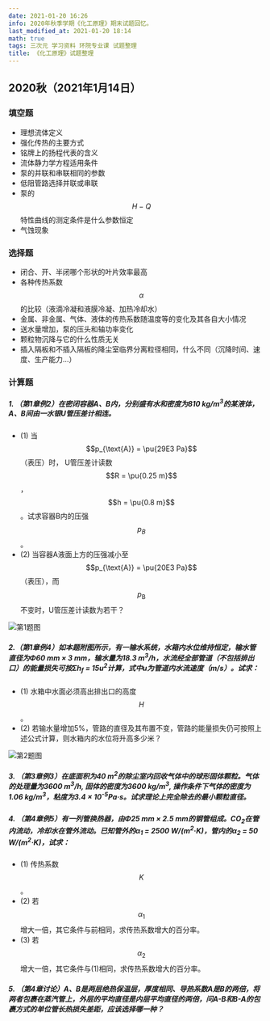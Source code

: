 ```yaml
---
date: 2021-01-20 16:26
info: 2020年秋季学期《化工原理》期末试题回忆。
last_modified_at: 2021-01-20 18:14
math: true
tags: 三次元 学习资料 环院专业课 试题整理
title: 《化工原理》试题整理
---
```

## 2020秋（2021年1月14日）
### 填空题
- 理想流体定义
- 强化传热的主要方式
- 铭牌上的扬程代表的含义
- 流体静力学方程适用条件
- 泵的并联和串联相同的参数
- 低阻管路选择并联或串联
- 泵的$$H-Q$$特性曲线的测定条件是什么参数恒定
- 气蚀现象

### 选择题
- 闭合、开、半闭哪个形状的叶片效率最高
- 各种传热系数$$\alpha$$的比较（液滴冷凝和液膜冷凝、加热冷却水）
- 金属、非金属、气体、液体的传热系数随温度等的变化及其各自大小情况
- 送水量增加，泵的压头和轴功率变化
- 颗粒物沉降与它的什么性质无关
- 插入隔板和不插入隔板的降尘室临界分离粒径相同，什么不同（沉降时间、速度、生产能力…）

### 计算题
##### 1. （第1章例2）在密闭容器A、B内，分别盛有水和密度为810 kg/m<sup>3</sup>的某液体，A、B间由一水银U管压差计相连。
- (1) 当$$p_{\text{A}} = \pu{29E3 Pa}$$（表压）时， U管压差计读数$$R = \pu{0.25 m}$$，$$h = \pu{0.8 m}$$。试求容器B内的压强$$p_B$$。
- (2) 当容器A液面上方的压强减小至$$p_{\text{A}} = \pu{20E3 Pa}$$（表压），而$$p_{\text{B}}$$不变时，U管压差计读数为若干？

![第1题图](https://file.moetu.org/images/2021/01/20/a6e2133f984cb93d32c5080bd268f7d53d78149d1fc40b35.png)

##### 2.（第1章例4）如本题附图所示，有一输水系统，水箱内水位维持恒定，输水管直径为<i>Φ</i>60 mm × 3 mm，输水量为18.3 m<sup>3</sup>/h，水流经全部管道（不包括排出口）的能量损失可按Σ<i>h</i><sub>f</sub> = 15<i>u</i><sup>2</sup>计算，式中<i>u</i>为管道内水流速度（m/s）。试求：
- (1) 水箱中水面必须高出排出口的高度$$H$$。
- (2) 若输水量增加5%，管路的直径及其布置不变，管路的能量损失仍可按照上述公式计算，则水箱内的水位将升高多少米？

![第2题图](https://file.moetu.org/images/2021/01/20/5671ac069e06a2a8b663b93b337c34788938bde3a757a0d7.png)

##### 3. （第3章例3）在底面积为40 m<sup>2</sup>的除尘室内回收气体中的球形固体颗粒。气体的处理量为3600 m<sup>3</sup>/h, 固体的密度为3600 kg/m<sup>3</sup>, 操作条件下气体的密度为1.06 kg/m<sup>3</sup>，粘度为3.4 × 10<sup>-5</sup><span lang="en">Pa·s</span>。试求理论上完全除去的最小颗粒直径。

##### 4. （第4章例5）有一列管换热器，由<i>Φ</i>25 mm × 2.5 mm的钢管组成。CO<sub>2</sub>在管内流动，冷却水在管外流动。已知管外的<i>α</i><sub>1</sub> = 2500 <span lang="en">W/(m<sup>2</sup>·K)</span>，管内的<i>α</i><sub>2</sub> = 50 <span lang="en">W/(m<sup>2</sup>·K)</span>，试求：
- (1) 传热系数$$K$$。
- (2) 若$$\alpha_1$$增大一倍，其它条件与前相同，求传热系数增大的百分率。
- (3) 若$$\alpha_2$$增大一倍，其它条件与(1)相同，求传热系数增大的百分率。

##### 5. （第4章讨论）A、B是两层绝热保温层，厚度相同、导热系数A是B的两倍，将两者包裹在蒸汽管上，外层的平均直径是内层平均直径的两倍，问A-B和B-A的包裹方式的单位管长热损失差距，应该选择哪一种？